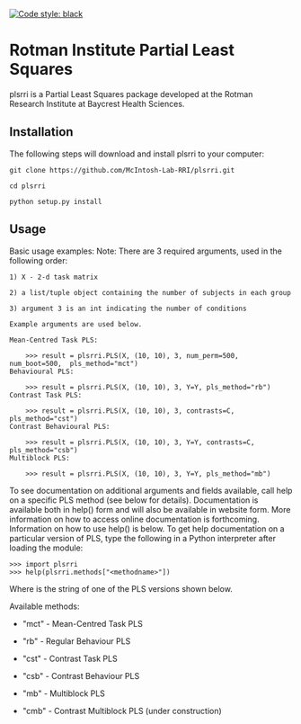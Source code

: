 [![Code style: black](https://img.shields.io/badge/code%20style-black-000000.svg)](https://github.com/psf/black)

# Rotman Institute Partial Least Squares


plsrri is a Partial Least Squares package developed at the Rotman                              
Research Institute at Baycrest Health Sciences.

## Installation

The following steps will download and install plsrri to your computer:

`git clone https://github.com/McIntosh-Lab-RRI/plsrri.git`

`cd plsrri`

`python setup.py install`




## Usage

Basic usage examples:
    Note: There are 3 required arguments, used in the following order:
    
    1) X - 2-d task matrix
    
    2) a list/tuple object containing the number of subjects in each group
    
    3) argument 3 is an int indicating the number of conditions
    
    Example arguments are used below.
    
    Mean-Centred Task PLS:
        
        >>> result = plsrri.PLS(X, (10, 10), 3, num_perm=500, num_boot=500,  pls_method="mct")
    Behavioural PLS:
    
        >>> result = plsrri.PLS(X, (10, 10), 3, Y=Y, pls_method="rb")
    Contrast Task PLS:
        
        >>> result = plsrri.PLS(X, (10, 10), 3, contrasts=C, pls_method="cst")
    Contrast Behavioural PLS:
        
        >>> result = plsrri.PLS(X, (10, 10), 3, Y=Y, contrasts=C, pls_method="csb")
    Multiblock PLS:
        
        >>> result = plsrri.PLS(X, (10, 10), 3, Y=Y, pls_method="mb")
        
        
To see documentation on additional arguments and fields available, 
call help on a specific PLS method (see below for details).
Documentation is available both in help() form and will also be available
in website form. More information on how to access online documentation is 
forthcoming. Information on how to use help() is below.
To get help documentation on a particular version of PLS, type the following
in a Python interpreter after loading the module:

    >>> import plsrri
    >>> help(plsrri.methods["<methodname>"])
    
Where <method> is the string of one of the PLS versions shown below.
  
Available methods:

* "mct" - Mean-Centred Task PLS
  
* "rb"  - Regular Behaviour PLS
  
* "cst" - Contrast Task PLS
  
* "csb" - Contrast Behaviour PLS
  
* "mb"  - Multiblock PLS
  
* "cmb" - Contrast Multiblock PLS (under construction)
